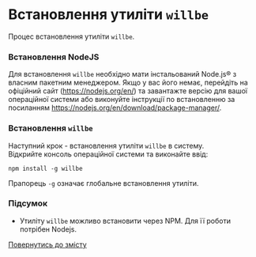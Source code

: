 # Встановлення утиліти `willbe`

Процес встановлення утиліти `willbe`.

### Встановлення NodeJS
Для встановлення `willbe` необхідно мати інстальований Node.js® з власним пакетним менеджером. Якщо у вас його немає, перейдіть на офіційний сайт (<https://nodejs.org/en/>) та завантажте версію для вашої операційної системи або виконуйте інструкції по встановленню за посиланням <https://nodejs.org/en/download/package-manager/>. 

### Встановлення `willbe`
Наступний крок - встановлення утиліти `willbe` в систему.  
Відкрийте консоль операційної системи та виконайте ввід:

```
npm install -g willbe

```

Прапорець `-g` означає глобальне встановлення утиліти.  


### Підсумок

- Утиліту `willbe` можливо встановити через NPM. Для її роботи потрібен Nodejs.
 
[Повернутись до змісту](../README.md#tutorials)
